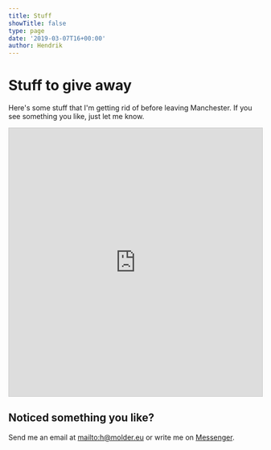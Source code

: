 ```yaml
---
title: Stuff
showTitle: false
type: page
date: '2019-03-07T16+00:00'
author: Hendrik
---
```

# Stuff to give away

Here's some stuff that I'm getting rid of before leaving Manchester. If you see something you like, just let me know.

<iframe class="airtable-embed" src="https://airtable.com/embed/shr3m6fVM1uUlKRBI?backgroundColor=cyan&viewControls=on" frameborder="0" onmousewheel="" width="100%" height="533" style="background: transparent; border: 1px solid #ccc;"></iframe>

## Noticed something you like?

Send me an email at <mailto:h@molder.eu> or write me on [Messenger](https://m.me/hendrikmolder).
